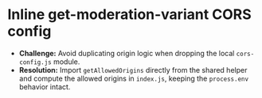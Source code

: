 # Inline get-moderation-variant CORS config

- **Challenge:** Avoid duplicating origin logic when dropping the local `cors-config.js` module.
- **Resolution:** Import `getAllowedOrigins` directly from the shared helper and compute the allowed origins in `index.js`, keeping the `process.env` behavior intact.
